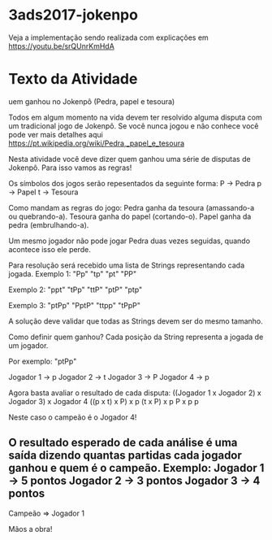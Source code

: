 # 3ads2017-jokenpo

Veja a implementação sendo realizada com explicações em https://youtu.be/srQUnrKmHdA

# Texto da Atividade

uem ganhou no Jokenpô (Pedra, papel e tesoura)

Todos em algum momento na vida devem ter resolvido alguma disputa com um tradicional jogo de Jokenpô.
Se você nunca jogou e não conhece você pode ver mais detalhes aqui https://pt.wikipedia.org/wiki/Pedra,_papel_e_tesoura

Nesta atividade você deve dizer quem ganhou uma série de disputas de Jokenpô.
Para isso vamos as regras!

Os símbolos dos jogos serão repesentados da seguinte forma:
P -> Pedra
p -> Papel
t -> Tesoura

Como mandam as regras do jogo:
Pedra ganha da tesoura (amassando-a ou quebrando-a).
Tesoura ganha do papel (cortando-o).
Papel ganha da pedra (embrulhando-a).

Um mesmo jogador não pode jogar Pedra duas vezes seguidas, quando acontece isso ele perde.

Para resolução será recebido uma lista de Strings representando cada jogada.
Exemplo 1:
"Pp"
"tp"
"pt"
"PP"

Exemplo 2:
"ppt"
"tPp"
"ttP"
"ptP"
"ptp"

Exemplo 3:
"ptPp"
"PptP"
"ttpp"
"tPpP"


A solução deve validar que todas as Strings devem ser do mesmo tamanho.

Como definir quem ganhou?
Cada posição da String representa a jogada de um jogador.

Por exemplo:
"ptPp"

Jogador 1 -> p
Jogador 2 -> t
Jogador 3 -> P
Jogador 4 -> p

Agora basta avaliar o resultado de cada disputa:
((Jogador 1 x Jogador 2) x Jogador 3) x Jogador 4
((p x t) x P) x p
(t x P) x p
P x p
p

Neste caso o campeão é o Jogador 4!

O resultado esperado de cada análise é uma saída dizendo quantas partidas cada jogador ganhou e quem é o campeão.
Exemplo:
Jogador 1 -> 5 pontos
Jogador 2 -> 3 pontos
Jogador 3 -> 4 pontos
-----------------------
Campeão => Jogador 1


Mãos a obra!
